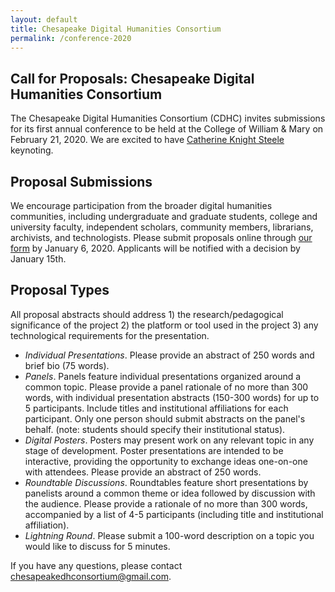 ```yaml
---
layout: default
title: Chesapeake Digital Humanities Consortium
permalink: /conference-2020
---
```


## Call for Proposals: Chesapeake Digital Humanities Consortium

The Chesapeake Digital Humanities Consortium (CDHC) invites submissions for its first annual conference to be held at the College of William & Mary on February 21, 2020. We are excited to have [Catherine Knight Steele](https://www.catherineknightsteele.com/) keynoting. 

## Proposal Submissions

We encourage participation from the broader digital humanities communities, including undergraduate and graduate students, college and university faculty, independent scholars, community members, librarians, archivists, and technologists. Please submit proposals online through [our form](https://docs.google.com/forms/d/e/1FAIpQLSdNfv5K3XxAJ3sd_YC72b8PWe0TM2lNcFWvhqygaaI6Mxxzuw/viewform) by January 6, 2020. Applicants will be notified with a decision by January 15th.

## Proposal Types

All proposal abstracts should address 1) the research/pedagogical significance of the project 2) the platform or tool used in the project 3) any technological requirements for the presentation.

* *Individual Presentations*. Please provide an abstract of 250 words and brief bio (75 words).
* *Panels*. Panels feature individual presentations organized around a common topic. Please provide a panel rationale of no more than 300 words, with individual presentation abstracts (150-300 words) for up to 5 participants. Include titles and institutional affiliations for each participant. Only one person should submit abstracts on the panel's behalf. (note: students should specify their institutional status).
* *Digital Posters*. Posters may present work on any relevant topic in any stage of development. Poster presentations are intended to be interactive, providing the opportunity to exchange ideas one-on-one with attendees. Please provide an abstract of 250 words.
* *Roundtable Discussions*. Roundtables feature short presentations by panelists around a common theme or idea followed by discussion with the audience. Please provide a rationale of no more than 300 words, accompanied by a list of 4-5 participants (including title and institutional affiliation).
* *Lightning Round*. Please submit a 100-word description on a topic you would like to discuss for 5 minutes.

If you have any questions, please contact chesapeakedhconsortium@gmail.com.
